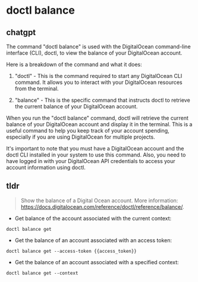 # doctl balance 
## chatgpt 
The command "doctl balance" is used with the DigitalOcean command-line interface (CLI), doctl, to view the balance of your DigitalOcean account.

Here is a breakdown of the command and what it does:

1. "doctl" - This is the command required to start any DigitalOcean CLI command. It allows you to interact with your DigitalOcean resources from the terminal.

2. "balance" - This is the specific command that instructs doctl to retrieve the current balance of your DigitalOcean account.

When you run the "doctl balance" command, doctl will retrieve the current balance of your DigitalOcean account and display it in the terminal. This is a useful command to help you keep track of your account spending, especially if you are using DigitalOcean for multiple projects.

It's important to note that you must have a DigitalOcean account and the doctl CLI installed in your system to use this command. Also, you need to have logged in with your DigitalOcean API credentials to access your account information using doctl. 

## tldr 
 
> Show the balance of a Digital Ocean account.
> More information: <https://docs.digitalocean.com/reference/doctl/reference/balance/>.

- Get balance of the account associated with the current context:

`doctl balance get`

- Get the balance of an account associated with an access token:

`doctl balance get --access-token {{access_token}}`

- Get the balance of an account associated with a specified context:

`doctl balance get --context`
